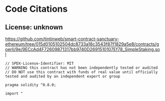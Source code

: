 # Code Citations

## License: unknown
https://github.com/tintinweb/smart-contract-sanctuary-ethereum/tree/015d0105102504dc8733a18c3543f87f1829a5e8/contracts/goerli/9e/9ECcAd4F72609871317bb9740D2691510107Ef78_SimpleStaking.sol

```
// SPDX-License-Identifier: MIT
// WARNING this contract has not been independently tested or audited
// DO NOT use this contract with funds of real value until officially tested and audited by an independent expert or group

pragma solidity ^0.8.0;

import "
```

